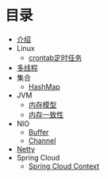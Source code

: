 # 目录

* [介绍](README.md)
* Linux
  * [crontab定时任务](Shell/crontab.md)
* [多线程](Concurrent/SUMMARY.md)
* 集合
  * [HashMap](COLLECTION/HashMap.md)
* JVM
  * [内存模型](JVM/Memory_Model.md)
  * [内存一致性](JVM/Memory_Consistency_Properties.md)
* NIO
  * [Buffer](NIO/Buffer.md)
  * [Channel](NIO/Channel.md)
* [Netty](Netty/Netty.md)
* Spring Cloud
  * [Spring Cloud Context](SpringCloud/SpringCloudContext.md)
